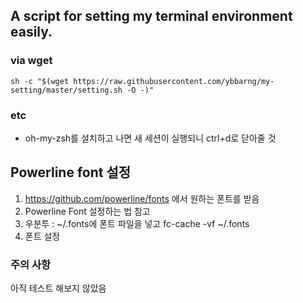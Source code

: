 ## A script for setting my terminal environment easily.


### via wget
```shell
sh -c "$(wget https://raw.githubusercontent.com/ybbarng/my-setting/master/setting.sh -O -)"
```

### etc
* oh-my-zsh를 설치하고 나면 새 세션이 실행되니 ctrl+d로 닫아줄 것

## Powerline font 설정
1. https://github.com/powerline/fonts 에서 원하는 폰트를 받음
2. Powerline Font 설정하는 법 참고
3. 우분투 : ~/.fonts에 폰트 파일을 넣고 fc-cache -vf ~/.fonts
4. 폰트 설정


### 주의 사항
아직 테스트 해보지 않았음
